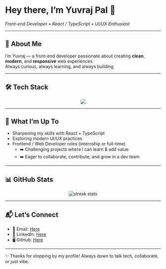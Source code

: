 # Hey there, I’m **Yuvraj Pal** 👋  

*Front-end Developer • React / TypeScript • UI/UX Enthusiast*

---

## 🚀 About Me  

I’m Yuvraj — a front-end developer passionate about creating **clean**, **modern**, and **responsive** web experiences.  
Always curious, always learning, and always building.  

---

## 🛠️ Tech Stack  

<p align="center">
  <img src="https://skillicons.dev/icons?i=js,ts,react,tailwind,html,css,firebase,git,github,vscode" />
</p>

---

## 🎯 What I’m Up To  

- Sharpening my skills with React + TypeScript  
- Exploring modern UI/UX practices  
- Frontend / Web Developer roles (internship or full-time)  
  - ➡️ Challenging projects where I can learn & add value  
  - ➡️ Eager to collaborate, contribute, and grow in a dev team  

---

## 📊 GitHub Stats  

<p align="center">
  <img src="https://camo.githubusercontent.com/cdb12c1e0a2c4e3c030522926985b0d5f86ff751cb889ed2c7cc897205508ddf/68747470733a2f2f6e69727a616b2d73747265616b2d73746174732e76657263656c2e6170702f3f757365723d59757672616a50616c3237267468656d653d6461726b26686964655f626f726465723d66616c7365" alt="streak stats" />
</p>



---

## 📬 Let’s Connect  

- 📧 Email: [Here](mailto:yuvi724@gmail.com)  
- 🔗 LinkedIn: [Here](https://www.linkedin.com/in/yuvrajpal27724/)  
- 🖥️ GitHub: [Here](https://github.com/YuvrajPal27)  

---

✨ Thanks for stopping by my profile! Always down to talk tech, collaborate, or just vibe.  
